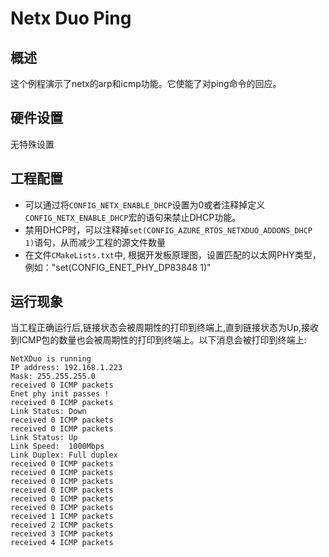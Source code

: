 # Netx Duo Ping

## 概述

这个例程演示了netx的arp和icmp功能。它使能了对ping命令的回应。

## 硬件设置

无特殊设置

## 工程配置
- 可以通过将`CONFIG_NETX_ENABLE_DHCP`设置为0或者注释掉定义`CONFIG_NETX_ENABLE_DHCP`宏的语句来禁止DHCP功能。
- 禁用DHCP时，可以注释掉`set(CONFIG_AZURE_RTOS_NETXDUO_ADDONS_DHCP 1)`语句，从而减少工程的源文件数量
- 在文件`CMakeLists.txt`中,  根据开发板原理图，设置匹配的以太网PHY类型，例如："set(CONFIG_ENET_PHY_DP83848 1)"

## 运行现象

当工程正确运行后,链接状态会被周期性的打印到终端上,直到链接状态为Up,接收到ICMP包的数量也会被周期性的打印到终端上。以下消息会被打印到终端上:
```console
NetXDuo is running
IP address: 192.168.1.223
Mask: 255.255.255.0
received 0 ICMP packets
Enet phy init passes !
received 0 ICMP packets
Link Status: Down
received 0 ICMP packets
received 0 ICMP packets
Link Status: Up
Link Speed:  1000Mbps
Link Duplex: Full duplex
received 0 ICMP packets
received 0 ICMP packets
received 0 ICMP packets
received 0 ICMP packets
received 0 ICMP packets
received 0 ICMP packets
received 1 ICMP packets
received 2 ICMP packets
received 3 ICMP packets
received 4 ICMP packets
```
